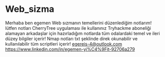 # Web_sizma
Merhaba ben egemen
Web sızmanın temellerini düzenlediğim notlarım!
lütfen notları CherryTree uygulaması ile kullanınız
Tryhackme aboneliği alamayan arkadaşlar için hazırladığım notlarda tüm odalardaki temel ve ileri düzey bilgiler içerir!
Nmap notları txt şeklinde direk okunabilir ve kullanılabilir tüm scriptleri içerir!
egereis-4@outlook.com
https://www.linkedin.com/in/egemen-yi%C4%9Fit-92706a279
